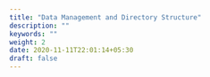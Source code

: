 ```yaml
---
title: "Data Management and Directory Structure"
description: ""
keywords: ""
weight: 2
date: 2020-11-11T22:01:14+05:30
draft: false
---
```

